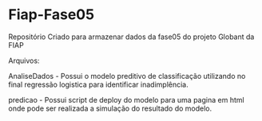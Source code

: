 # Fiap-Fase05
Repositório Criado para armazenar dados da fase05 do projeto Globant da FIAP

Arquivos:

AnaliseDados - Possui o modelo preditivo de classificação utilizando no final regressão logistica para identificar inadimplência.

predicao - Possui script de deploy do modelo para uma pagina em html onde pode ser realizada a simulação do resultado do modelo.
